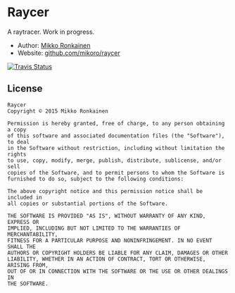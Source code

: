 # Raycer

A raytracer. Work in progress.

* Author: [Mikko Ronkainen](http://mikkoronkainen.com)
* Website: [github.com/mikoro/raycer](https://github.com/mikoro/raycer)

[![Travis Status](https://travis-ci.org/mikoro/raycer.svg?branch=master)](https://travis-ci.org/mikoro/raycer)

## License

    Raycer
    Copyright © 2015 Mikko Ronkainen
    
    Permission is hereby granted, free of charge, to any person obtaining a copy
    of this software and associated documentation files (the "Software"), to deal
    in the Software without restriction, including without limitation the rights
    to use, copy, modify, merge, publish, distribute, sublicense, and/or sell
    copies of the Software, and to permit persons to whom the Software is
    furnished to do so, subject to the following conditions:
    
    The above copyright notice and this permission notice shall be included in
    all copies or substantial portions of the Software.
    
    THE SOFTWARE IS PROVIDED "AS IS", WITHOUT WARRANTY OF ANY KIND, EXPRESS OR
    IMPLIED, INCLUDING BUT NOT LIMITED TO THE WARRANTIES OF MERCHANTABILITY,
    FITNESS FOR A PARTICULAR PURPOSE AND NONINFRINGEMENT. IN NO EVENT SHALL THE
    AUTHORS OR COPYRIGHT HOLDERS BE LIABLE FOR ANY CLAIM, DAMAGES OR OTHER
    LIABILITY, WHETHER IN AN ACTION OF CONTRACT, TORT OR OTHERWISE, ARISING FROM,
    OUT OF OR IN CONNECTION WITH THE SOFTWARE OR THE USE OR OTHER DEALINGS IN
    THE SOFTWARE.